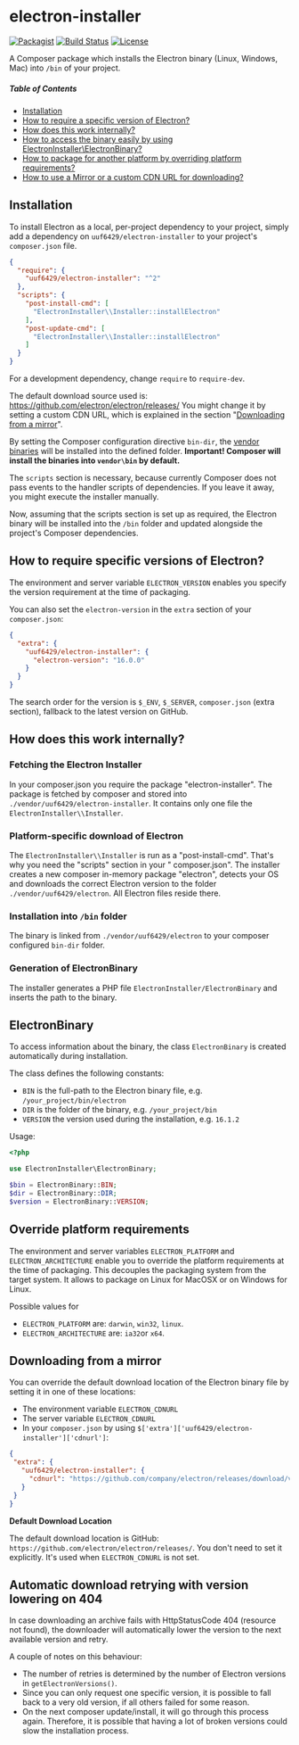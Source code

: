 electron-installer
==================

[![Packagist](https://img.shields.io/packagist/v/uuf6429/electron-installer.svg)](https://packagist.org/packages/uuf6429/electron-installer)
[![Build Status](https://api.travis-ci.com/uuf6429/electron-installer.png)](https://app.travis-ci.com/github/uuf6429/electron-installer)
[![License](https://img.shields.io/badge/license-MIT-blue.svg)](https://raw.githubusercontent.com/uuf6429/electron-installer/master/LICENSE)

A Composer package which installs the Electron binary (Linux, Windows, Mac) into `/bin` of your project.

##### Table of Contents

- [Installation](#installation)
- [How to require a specific version of Electron?](#how-to-require-specific-versions-of-electron)
- [How does this work internally?](#how-does-this-work-internally)
- [How to access the binary easily by using ElectronInstaller\ElectronBinary?](#electronbinary)
- [How to package for another platform by overriding platform requirements?](#override-platform-requirements)
- [How to use a Mirror or a custom CDN URL for downloading?](#downloading-from-a-mirror)

## Installation

To install Electron as a local, per-project dependency to your project, simply add a dependency
on `uuf6429/electron-installer` to your project's `composer.json` file.

```json
{
  "require": {
    "uuf6429/electron-installer": "^2"
  },
  "scripts": {
    "post-install-cmd": [
      "ElectronInstaller\\Installer::installElectron"
    ],
    "post-update-cmd": [
      "ElectronInstaller\\Installer::installElectron"
    ]
  }
}
```

For a development dependency, change `require` to `require-dev`.

The default download source used is: https://github.com/electron/electron/releases/
You might change it by setting a custom CDN URL, which is explained in the
section "[Downloading from a mirror](#downloading-from-a-mirror)".

By setting the Composer configuration directive `bin-dir`,
the [vendor binaries](https://getcomposer.org/doc/articles/vendor-binaries.md#can-vendor-binaries-be-installed-somewhere-other-than-vendor-bin-)
will be installed into the defined folder.
**Important! Composer will install the binaries into `vendor\bin` by default.**

The `scripts` section is necessary, because currently Composer does not pass events to the handler scripts of
dependencies. If you leave it away, you might execute the installer manually.

Now, assuming that the scripts section is set up as required, the Electron binary will be installed into the `/bin`
folder and updated alongside the project's Composer dependencies.

## How to require specific versions of Electron?

The environment and server variable `ELECTRON_VERSION` enables you specify the version requirement at the time of
packaging.

You can also set the `electron-version` in the `extra` section of your `composer.json`:

```json
{
  "extra": {
    "uuf6429/electron-installer": {
      "electron-version": "16.0.0"
    }
  }
}
```

The search order for the version is `$_ENV`, `$_SERVER`, `composer.json` (extra section), fallback to the latest version
on GitHub.

## How does this work internally?

### Fetching the Electron Installer

In your composer.json you require the package "electron-installer". The package is fetched by composer and stored
into `./vendor/uuf6429/electron-installer`. It contains only one file the `ElectronInstaller\\Installer`.

### Platform-specific download of Electron

The `ElectronInstaller\\Installer` is run as a "post-install-cmd". That's why you need the "scripts" section in your "
composer.json". The installer creates a new composer in-memory package "electron", detects your OS and downloads the
correct Electron version to the folder `./vendor/uuf6429/electron`. All Electron files reside there.

### Installation into `/bin` folder

The binary is linked from `./vendor/uuf6429/electron` to your composer configured `bin-dir` folder.

### Generation of ElectronBinary

The installer generates a PHP file `ElectronInstaller/ElectronBinary` and inserts the path to the binary.

## ElectronBinary

To access information about the binary, the class `ElectronBinary` is created automatically during installation.

The class defines the following constants:

- `BIN` is the full-path to the Electron binary file, e.g. `/your_project/bin/electron`
- `DIR` is the folder of the binary, e.g. `/your_project/bin`
- `VERSION` the version used during the installation, e.g. `16.1.2`

Usage:

```php
<?php 

use ElectronInstaller\ElectronBinary;

$bin = ElectronBinary::BIN;
$dir = ElectronBinary::DIR;
$version = ElectronBinary::VERSION;
```

## Override platform requirements

The environment and server variables `ELECTRON_PLATFORM` and `ELECTRON_ARCHITECTURE` enable you to override the platform
requirements at the time of packaging. This decouples the packaging system from the target system. It allows to package
on Linux for MacOSX or on Windows for Linux.

Possible values for

- `ELECTRON_PLATFORM` are: `darwin`, `win32`, `linux`.
- `ELECTRON_ARCHITECTURE` are: `ia32`or `x64`.

## Downloading from a mirror

You can override the default download location of the Electron binary file by setting it in one of these locations:

- The environment variable `ELECTRON_CDNURL`
- The server variable `ELECTRON_CDNURL`
- In your `composer.json` by using `$['extra']['uuf6429/electron-installer']['cdnurl']`:

 ```json
{
  "extra": {
    "uuf6429/electron-installer": {
      "cdnurl": "https://github.com/company/electron/releases/download/v16.0.0/"
    }
  }
}
```

**Default Download Location**

The default download location is GitHub: `https://github.com/electron/electron/releases/`. You don't need to set it
explicitly. It's used when `ELECTRON_CDNURL` is not set.

## Automatic download retrying with version lowering on 404

In case downloading an archive fails with HttpStatusCode 404 (resource not found), the downloader will automatically
lower the version to the next available version and retry.

A couple of notes on this behaviour:

- The number of retries is determined by the number of Electron versions in `getElectronVersions()`.
- Since you can only request one specific version, it is possible to fall back to a very old version, if all others
  failed for some reason.
- On the next composer update/install, it will go through this process again. Therefore, it is possible that having a
  lot of broken versions could slow the installation process.
